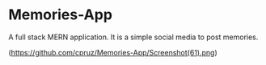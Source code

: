 # Memories-App
A full stack MERN application. It is a simple social media to post memories.

(https://github.com/cpruz/Memories-App/Screenshot(61).png)
